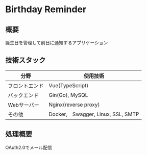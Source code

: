 # Birthday Reminder

## 概要
誕生日を管理して前日に通知するアプリケーション

## 技術スタック
| 分野 | 使用技術 |
| ---- | ---- |
| フロントエンド | Vue(TypeScript) |
| バックエンド | Gin(Go), MySQL |
| Webサーバー | Nginx(reverse proxy) |
| その他 | Docker,　Swagger, Linux, SSL, SMTP |

## 処理概要
OAuth2.0でメール配信
